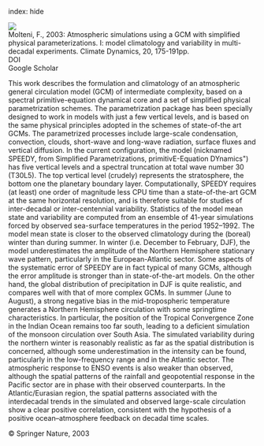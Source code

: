 index: hide

<div class="Citation">
    <div class="Citation-thumb CitationThumb-linked"  data-href="https://doi.org/10.1007/s00382-002-0268-2">
      <img src="https://static.claimspace.cloud/climate-study-static/refs/thumbs/9/Molteni_2003-thumb.png" />
    </div>

  <div class="Citation-body">
    <div class="Citation-text">Molteni, F., 2003: Atmospheric simulations using a GCM with simplified physical parameterizations. I: model climatology and variability in multi-decadal experiments. <span class="Article-journal">Climate Dynamics, </span><span class="Article-volume">20, </span>175-191pp.</div>
    <div class="Citation-links">
      <div class="CitationLink" data-href="https://doi.org/10.1007/s00382-002-0268-2">
        <div class="CitationLink-icon CitationLink-Doi"></div>
        <div class="CitationLink-text">DOI</div>
      </div>
      <div class="CitationLink" data-href="https://scholar.google.com/scholar?q=10.1007/s00382-002-0268-2">
        <div class="CitationLink-icon CitationLink-Scholar"></div>
        <div class="CitationLink-text">Google Scholar</div>
      </div>
    </div>
  </div>
</div>

This work describes the formulation and climatology of an atmospheric general circulation model (GCM) of intermediate complexity, based on a spectral primitive-equation dynamical core and a set of simplified physical parametrization schemes. The parametrization package has been specially designed to work in models with just a few vertical levels, and is based on the same physical principles adopted in the schemes of state-of-the art GCMs. The parametrized processes include large-scale condensation, convection, clouds, short-wave and long-wave radiation, surface fluxes and vertical diffusion. In the current configuration, the model (nicknamed SPEEDY, from Simplified Parametrizations, primitivE-Equation DYnamics") has five vertical levels and a spectral truncation at total wave number 30 (T30L5). The top vertical level (crudely) represents the stratosphere, the bottom one the planetary boundary layer. Computationally, SPEEDY requires (at least) one order of magnitude less CPU time than a state-of-the-art GCM at the same horizontal resolution, and is therefore suitable for studies of inter-decadal or inter-centennial variability. Statistics of the model mean state and variability are computed from an ensemble of 41-year simulations forced by observed sea-surface temperatures in the period 1952–1992. The model mean state is closer to the observed climatology during the (boreal) winter than during summer. In winter (i.e. December to February, DJF), the model underestimates the amplitude of the Northern Hemisphere stationary wave pattern, particularly in the European-Atlantic sector. Some aspects of the systematic error of SPEEDY are in fact typical of many GCMs, although the error amplitude is stronger than in state-of-the-art models. On the other hand, the global distribution of precipitation in DJF is quite realistic, and compares well with that of more complex GCMs. In summer (June to August), a strong negative bias in the mid-tropospheric temperature generates a Northern Hemisphere circulation with some springtime characteristics. In particular, the position of the Tropical Convergence Zone in the Indian Ocean remains too far south, leading to a deficient simulation of the monsoon circulation over South Asia. The simulated variability during the northern winter is reasonably realistic as far as the spatial distribution is concerned, although some underestimation in the intensity can be found, particularly in the low-frequency range and in the Atlantic sector. The atmospheric response to ENSO events is also weaker than observed, although the spatial patterns of the rainfall and geopotential response in the Pacific sector are in phase with their observed counterparts. In the Atlantic/Eurasian region, the spatial patterns associated with the interdecadal trends in the simulated and observed large-scale circulation show a clear positive correlation, consistent with the hypothesis of a positive ocean–atmosphere feedback on decadal time scales.

<div class="Citation-copy">
&copy; Springer Nature, 2003
</div>